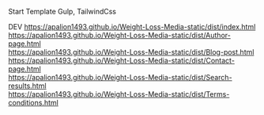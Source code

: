 Start Template Gulp, TailwindCss

DEV
https://apalion1493.github.io/Weight-Loss-Media-static/dist/index.html <br/>
https://apalion1493.github.io/Weight-Loss-Media-static/dist/Author-page.html <br/>
https://apalion1493.github.io/Weight-Loss-Media-static/dist/Blog-post.html <br/>
https://apalion1493.github.io/Weight-Loss-Media-static/dist/Contact-page.html <br/>
https://apalion1493.github.io/Weight-Loss-Media-static/dist/Search-results.html <br/>
https://apalion1493.github.io/Weight-Loss-Media-static/dist/Terms-conditions.html <br/>
